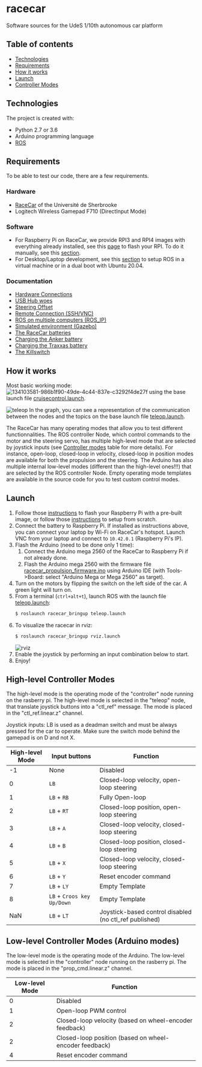 # racecar
Software sources for the UdeS 1/10th autonomous car platform

## Table of contents
* [Technologies](#technologies)
* [Requirements](#requirements)
* [How it works](#how-it-works)
* [Launch](#launch)
* [Controller Modes](#controller-modes)

## Technologies
The project is created with:
* Python 2.7 or 3.6
* Arduino programming language
* [ROS](http://wiki.ros.org/ROS/Installation)

## Requirements
To be able to test our code, there are a few requirements.

### Hardware
* [RaceCar](https://cad.onshape.com/documents/9d3f435f340b50b281de3ac4/w/60d94a6915ed0711b2290521/e/45c11c7ee9e7e6dfaec5c7e5) of the Université de Sherbrooke
* Logitech Wireless Gamepad F710 (DirectInput Mode)

### Software
* For Raspberry Pi on RaceCar, we provide RPI3 and RPI4 images with everything already installed, see this [page](https://github.com/SherbyRobotics/racecar/tree/master/images#restore-raspberrypi-image) to flash your RPI. To do it manually, see this [section](https://github.com/SherbyRobotics/racecar/tree/master/images#create-raspberrypi-image).
* For Desktop/Laptop development, see this [section](https://github.com/SherbyRobotics/racecar/tree/master/images#virtual-machine) to setup ROS in a virtual machine or in a dual boot with Ubuntu 20.04.

### Documentation
* [Hardware Connections](https://github.com/SherbyRobotics/racecar/blob/master/doc/README.md#hardware-connections)
* [USB Hub woes](https://github.com/SherbyRobotics/racecar/blob/master/doc/README.md#usb-hub-woes)
* [Steering Offset](https://github.com/SherbyRobotics/racecar/blob/master/doc/README.md#steering-offset)
* [Remote Connection (SSH/VNC)](https://github.com/SherbyRobotics/racecar/blob/master/doc/README.md#remote-connection-sshvnc)
* [ROS on multiple computers (ROS_IP)](https://github.com/SherbyRobotics/racecar/blob/master/doc/README.md#ros-on-multiple-computers-ros_ip)
* [Simulated environment (Gazebo)](https://github.com/SherbyRobotics/racecar/blob/master/doc/README.md#simulated-environment-gazebo)
* [The RaceCar batteries](https://github.com/SherbyRobotics/racecar/blob/master/doc/README.md#the-racecar-batteries)
* [Charging the Anker battery](https://github.com/SherbyRobotics/racecar/blob/master/doc/README.md#charging-the-anker-battery)
* [Charging the Traxxas battery](https://github.com/SherbyRobotics/racecar/blob/master/doc/README.md#charging-the-traxxas-battery)
* [The Killswitch](https://github.com/SherbyRobotics/racecar/blob/master/doc/README.md#the-killswitch)

## How it works
Most basic working mode:
![134103581-986b1f90-49de-4c44-837e-c3292f4de27f](https://user-images.githubusercontent.com/16725496/134103763-9a2e7839-77fe-411a-9f8b-ce5df9a0cd32.jpg)
using the base launch file [cruisecontrol.launch](https://github.com/SherbyRobotics/racecar/blob/master/racecar_bringup/launch/cruisecontrol.launch). 

![](https://github.com/SherbyRobotics/racecar/blob/master/doc/Racecar_rqt_graph_teleop.png "teleop" )
In the graph, you can see a representation of the communication between the nodes and the topics on the base launch file [teleop.launch](https://github.com/SherbyRobotics/racecar/blob/master/racecar_bringup/launch/teleop.launch). 

The RaceCar has many operating modes that allow you to test different functionnalities. The ROS controller Node, which control commands to the motor and the steering servo, has multiple high-level mode that are selected by joystick inputs (see [Controller modes](#controller-modes) table for more details). For instance, open-loop, closed-loop in velocity, closed-loop in position modes are available for both the propulsion and the steering.  The Arduino has also multiple internal low-level modes (different than the high-level ones!!!) that are selected by the ROS controller Node. Empty operating mode templates are available in the source code for you to test custom control modes.

## Launch
1. Follow those [instructions](https://github.com/SherbyRobotics/racecar/tree/master/images#restore-raspberrypi-image) to flash your Raspberry Pi with a pre-built image, or follow those [instructions](https://github.com/SherbyRobotics/racecar/tree/master/images#create-raspberrypi-image) to setup from scratch.
2. Connect the battery to Raspberry Pi. If installed as instructions above, you can connect your laptop by Wi-Fi on RaceCar's hotspot. Launch VNC from your laptop and connect to `10.42.0.1` (Raspberry Pi's IP). 
2. Flash the Arduino (need to be done only 1 time):
    1. Connect the Arduino mega 2560 of the RaceCar to Raspberry Pi if not already done.
    2. Flash the Arduino mega 2560 with the firmware file [racecar_propulsion_firmware.ino](https://github.com/SherbyRobotics/racecar/tree/master/racecar_arduino/racecar_propulsion_firmware) using Arduino IDE (with Tools->Board: select "Arduino Mega or Mega 2560" as target).
3. Turn on the motors by flipping the switch on the left side of the car. A green light will turn on.
4. From a terminal (`ctrl+alt+t`), launch ROS with the launch file [teleop.launch](https://github.com/SherbyRobotics/racecar/tree/master/racecar_bringup/launch/teleop.launch):
    ```bash
    $ roslaunch racecar_bringup teleop.launch
    ```
5. To visualize the racecar in rviz:
    ```bash
    $ roslaunch racecar_bringup rviz.launch
    ```
    ![](https://github.com/SherbyRobotics/racecar/blob/master/doc/racecar_rviz_teleop.jpg "rviz" )
6. Enable the joystick by performing an input combination below to start.
7. Enjoy!

## High-level Controller Modes

The high-level mode is the operating mode of the "controller" node running on the rasberry pi. The high-level mode is selected in the "teleop" node, that translate joystick buttons into a "ctl_ref" message. The mode is placed in the "ctl_ref.linear.z" channel.

Joystick inputs: LB is used as a deadman switch and must be always pressed for the car to operate. Make sure the switch mode behind the gamepad is on D and not X. 

High-level Mode | Input buttons | Function
-|-|-
-1|None| Disabled
0|`LB`| Closed-loop velocity, open-loop steering
1|`LB` + `RB`|Fully Open-loop
2|`LB` + `RT`|Closed-loop position, open-loop steering
3|`LB` + `A`|Closed-loop velocity, closed-loop steering
4|`LB` + `B`|Closed-loop position, closed-loop steering
5|`LB` + `X`|Closed-loop velocity, closed-loop steering
6|`LB` + `Y`|Reset encoder command
7|`LB` + `LY`|Empty Template
8|`LB` + `Croos key Up/Down`| Empty Template
NaN|`LB` + `LT`|Joystick-based control disabled (no ctl_ref published)


## Low-level Controller Modes (Arduino modes)

The low-level mode is the operating mode of the Arduino. The low-level mode is selected in the "controller" node running on the rasberry pi. The mode is placed in the "prop_cmd.linear.z" channel.

Low-level Mode | Function
-|-
0|Disabled
1|Open-loop PWM control
2|Closed-loop velocity (based on wheel-encoder feedback)
2|Closed-loop position (based on wheel-encoder feedback)
4|Reset encoder command

